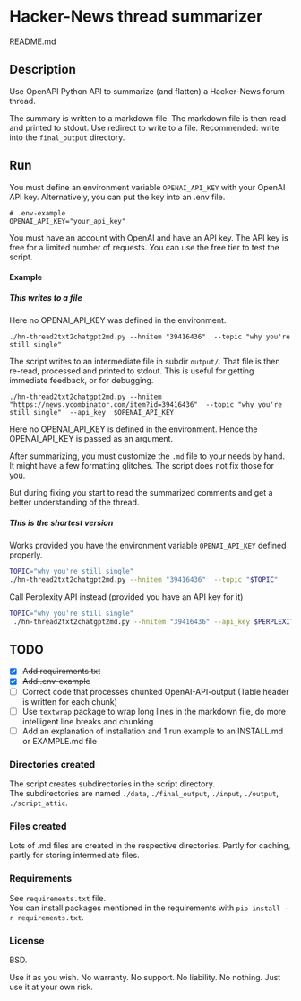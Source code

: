 <!-- markdownlint-disable MD001 -->
# Hacker-News thread summarizer

README.md

## Description

Use OpenAPI Python API to summarize (and flatten) a Hacker-News forum thread.

The summary is written to a markdown file.  The markdown file is then read and printed to stdout. Use redirect to write to a file. Recommended: write into the `final_output` directory.

## Run

You must define an environment variable `OPENAI_API_KEY` with your OpenAI API key. Alternatively, you can put the key into an .env file.

```text
# .env-example
OPENAI_API_KEY="your_api_key"
```

You must have an account with OpenAI and have an API key.  The API key is free for a limited number of requests.  You can use the free tier to test the script.

#### Example

##### This writes to a file

Here no OPENAI_API_KEY was defined in the environment.

`./hn-thread2txt2chatgpt2md.py --hnitem "39416436"  --topic "why you're still single"  `

The script writes to an intermediate file in subdir `output/`.  That file is then re-read, processed and printed to stdout.  This is useful for getting immediate feedback, or for debugging.

`./hn-thread2txt2chatgpt2md.py --hnitem "https://news.ycombinator.com/item?id=39416436"  --topic "why you're still single"  --api_key  $OPENAI_API_KEY`

Here no OPENAI_API_KEY is defined in the environment. Hence the OPENAI_API_KEY is passed as an argument.  

After summarizing, you must customize the `.md` file to your needs by hand. It might have a few formatting glitches. The script does not fix those for you.

But during fixing you start to read the summarized comments and get a better understanding of the thread.

##### This is the shortest version

Works provided you have the environment variable `OPENAI_API_KEY` defined properly.

```bash
TOPIC="why you're still single"
./hn-thread2txt2chatgpt2md.py --hnitem "39416436"  --topic "$TOPIC" 
```

Call Perplexity API instead (provided you have an API key for it)

```bash
TOPIC="why you're still single"
 ./hn-thread2txt2chatgpt2md.py --hnitem "39416436" --api_key $PERPLEXITY_API_KEY --model mistral-7b-instruct   --topic "$TOPIC"  --url "https://api.perplexity.ai/chat/completions
```

## TODO

- [x] ~~Add requirements.txt~~
- [x] ~~Add .env-example~~
- [ ] Correct code that processes chunked OpenAI-API-output (Table header is written for each chunk)
- [ ] Use `textwrap` package to wrap long lines in the markdown file, do more intelligent line breaks and chunking
- [ ] Add an explanation of installation and 1 run example to an INSTALL.md or EXAMPLE.md file

### Directories created

The script creates subdirectories in the script directory.  
The subdirectories are named `./data`, `./final_output`, `./input`, `./output`, `./script_attic`.

### Files created

Lots of .md files are created in the respective directories. Partly for caching, partly for storing intermediate files.

### Requirements

See `requirements.txt` file.  
You can install packages mentioned in the requirements with `pip install -r requirements.txt`.

### License

BSD.

Use it as you wish.  No warranty.  No support.  No liability.  No nothing.  Just use it at your own risk.
